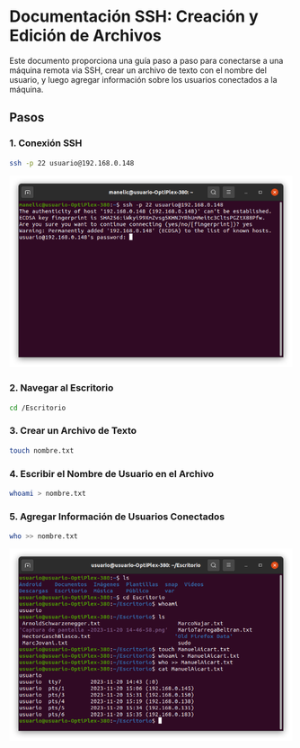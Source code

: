 # Documentación SSH: Creación y Edición de Archivos

Este documento proporciona una guía paso a paso para conectarse a una máquina remota via SSH, crear un archivo de texto con el nombre del usuario, y luego agregar información sobre los usuarios conectados a la máquina.

## Pasos

### 1. Conexión SSH

```bash
ssh -p 22 usuario@192.168.0.148
```
![Login en escritorio remoto](https://github.com/Arzeld/examenMQA/blob/main/SSH%2BCommand%20line/login_en_escritorio_remoto.png)

### 2. Navegar al Escritorio

```bash
cd /Escritorio
```

### 3. Crear un Archivo de Texto

```bash
touch nombre.txt
```

### 4. Escribir el Nombre de Usuario en el Archivo

```bash
whoami > nombre.txt
```

### 5. Agregar Información de Usuarios Conectados

```bash
who >> nombre.txt
```
![creacion_archivotxt](https://github.com/Arzeld/examenMQA/blob/main/SSH%2BCommand%20line/creacion_manuelaicart.png)
